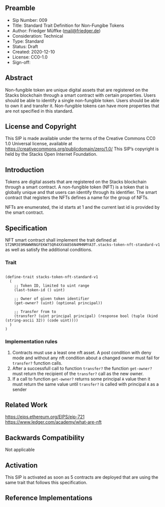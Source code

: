 ## Preamble

- Sip Number: 009
- Title: Standard Trait Definition for Non-Fungibe Tokens
- Author: Friedger Müffke (mail@friedger.de)
- Consideration: Technical
- Type: Standard
- Status: Draft
- Created: 2020-12-10
- License: CC0-1.0
- Sign-off:

## Abstract

Non-fungible token are unique digital assets that are registered on the Stacks blockchain through a smart contract with certain properties.
Users should be able to identify a single non-fungible token. Users should be able to own it and transfer it. Non-fungible tokens can have more properties
that are not specified in this standard.

## License and Copyright

This SIP is made available under the terms of the Creative Commons CC0 1.0 Universal license, available at https://creativecommons.org/publicdomain/zero/1.0/
This SIP’s copyright is held by the Stacks Open Internet Foundation.

## Introduction

Tokens are digital assets that are registered on the Stacks blockchain through a smart contract. A non-fungible token (NFT) is a token that is globally unique and that users can identify through its identifier. The smart contract that registers the NFTs defines a name for the group of NFTs.

NFTs are enumerated, the id starts at 1 and the current last id is provided by the smart contract.

## Specification

NFT smart contract shall implement the trait defined at `ST2NM3E9MAWWRNGFEKW75QR4XXVA856N4MHNMYA3T.stacks-token-nft-standard-v1` as well as satisfy the additional conditions.

### Trait

```

(define-trait stacks-token-nft-standard-v1
  (
    ;; Token ID, limited to uint range
    (last-token-id () uint)

    ;; Owner of given token identifier
    (get-owner? (uint) (optional principal))

    ;; Transfer from to
    (transfer? (uint principal principal) (response bool (tuple (kind (string-ascii 32)) (code uint))))
  )
)
```

### Implementation rules

1. Contracts must use a least one nft asset. A post condition with deny mode and without any nft condition about a changed owner must fail for `transfer?` function calls.
1. After a successfull call to function `transfer?` the function `get-owner?` must return the recipient of the `transfer?` call as the new owner.
1. If a call to function `get-owner?` returns some principal `A` value then it must return the same value until `transfer?` is called with principal `A` as a sender

## Related Work

https://eips.ethereum.org/EIPS/eip-721
https://www.ledger.com/academy/what-are-nft

## Backwards Compatibility

Not applicable

## Activation

This SIP is activated as soon as 5 contracts are deployed that are using the same trait that follows this specification.

## Reference Implementations
